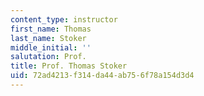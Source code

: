 ```yaml
---
content_type: instructor
first_name: Thomas
last_name: Stoker
middle_initial: ''
salutation: Prof.
title: Prof. Thomas Stoker
uid: 72ad4213-f314-da44-ab75-6f78a154d3d4
---
```

